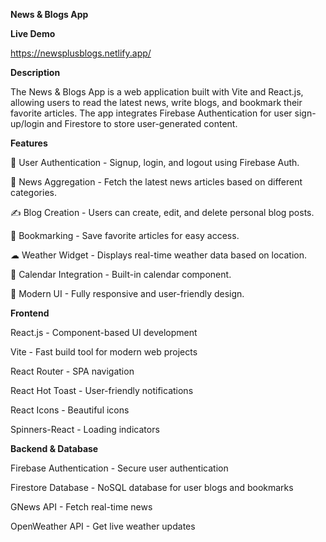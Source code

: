 **News & Blogs App**

**Live Demo**

  https://newsplusblogs.netlify.app/

**Description**

  The News & Blogs App is a web application built with Vite and React.js, allowing users to read the latest news, write blogs, and bookmark their favorite articles. 
  The app integrates Firebase Authentication for user sign-up/login and Firestore to store user-generated content.

**Features**

  🔐 User Authentication - Signup, login, and logout using Firebase Auth.
  
  📰 News Aggregation - Fetch the latest news articles based on different categories.
  
  ✍ Blog Creation - Users can create, edit, and delete personal blog posts.
  
  📌 Bookmarking - Save favorite articles for easy access.
  
  ☁ Weather Widget - Displays real-time weather data based on location.
  
  📅 Calendar Integration - Built-in calendar component.
  
  🎨 Modern UI - Fully responsive and user-friendly design.



**Frontend**

  React.js - Component-based UI development
  
  Vite - Fast build tool for modern web projects
  
  React Router - SPA navigation
  
  React Hot Toast - User-friendly notifications
  
  React Icons - Beautiful icons
  
  Spinners-React - Loading indicators

**Backend & Database**

  Firebase Authentication - Secure user authentication
  
  Firestore Database - NoSQL database for user blogs and bookmarks
  
  GNews API - Fetch real-time news
  
  OpenWeather API - Get live weather updates
